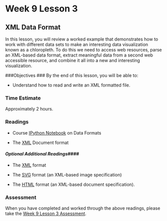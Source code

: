 # Week 9 Lesson 3 #
## XML Data Format ##

In this lesson, you will review a worked example that demonstrates how to work with different data sets to make an interesting data visualization known as a chloropleth. To do this we need to access web resources, parse an XML-based data format, extract meaningful data from a second web accessible resource, and combine it all into a new and interesting visualization.

###Objectives ###
By the end of this lesson, you will be able to:

- Understand how to read and write an XML formatted file.

### Time Estimate ###

Approximately 2 hours.

### Readings ####

- Course [IPython Notebook](notebooks/xml-dataformat.ipynb) on Data Formats

- The [XML](https://en.wikipedia.org/wiki/XML) Document format


#### *Optional Additional Readings*####

- The [XML](http://www.w3.org/XML/) format 

- The [SVG](https://en.wikipedia.org/wiki/Scalable_Vector_Graphics)
format (an XML-based image specification)

- The [HTML](https://en.wikipedia.org/wiki/HTML) format (an XML-based
document specification).

### Assessment ###

When you have completed and worked through the above readings, please take the [Week 9 Lesson 3 Assessment](https://learn.illinois.edu/mod/quiz/view.php?id=1095581).
